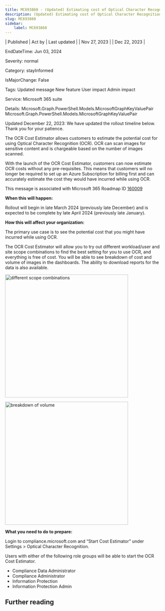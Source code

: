 ```yaml
---
title: MC693860 - (Updated) Estimating cost of Optical Character Recognition (OCR) for Exchange, Teams, SharePoint, OneDrive, Endpoint
description: (Updated) Estimating cost of Optical Character Recognition (OCR) for Exchange, Teams, SharePoint, OneDrive, Endpoint
slug: MC693860
sidebar:
    label: MC693860
---
```


| Published | Act by | Last updated |
| Nov 27, 2023 |  | Dec 22, 2023 |

EndDateTime: Jun 03, 2024

Severity: normal

Category: stayInformed

IsMajorChange: False

Tags: Updated message New feature User impact Admin impact

Service: Microsoft 365 suite

Details: Microsoft.Graph.PowerShell.Models.MicrosoftGraphKeyValuePair Microsoft.Graph.PowerShell.Models.MicrosoftGraphKeyValuePair

<p style="">Updated December 22, 2023: We have updated the rollout timeline below. Thank you for your patience.</p><p style="">The OCR Cost Estimator allows customers to estimate the potential cost for using Optical Character Recognition (OCR). OCR  can scan images for sensitive content and is chargeable based on the number of images scanned.<br></p><p>With the launch of the OCR Cost Estimator, customers can now estimate OCR costs without any pre-requisites. This means that customers will no longer be required to set up an Azure Subscription for billing first and can accurately estimate the cost they would have incurred while using OCR.</p>
<p>This message is associated with Microsoft 365 Roadmap ID <a href="https://www.microsoft.com/microsoft-365/roadmap?filters=&amp;searchterms=160009" target="_blank">160009</a></p>
<p><b>When this will happen:</b></p>

<p>Rollout will begin in late March 2024 (previously late December) and is expected to be complete by late April 2024 (previously late January).</p>

<p><b>How this will affect your organization:</b></p>

<p>The primary use case is to see the potential cost that you might have incurred while using OCR. 
</p><p>The OCR Cost Estimator will allow you to try out different workload/user and site scope combinations to find the best setting for you to use OCR, and everything is free of cost. You will be able to see breakdown of cost and volume of images in the dashboards. The ability to download reports for the data is also available.</p><p><img src="https://img-prod-cms-rt-microsoft-com.akamaized.net/cms/api/am/imageFileData/RW1f1k4?ver=6d16" style="width: 400px;" alt="different scope combinations"><br></p><p><img src="https://img-prod-cms-rt-microsoft-com.akamaized.net/cms/api/am/imageFileData/RW1eYKs?ver=dbb4" style="width: 400px;" alt="breakdown of volume"><br></p>
<p><b>What you need to do to prepare:</b></p>
<p>Login to compliance.microsoft.com and “Start Cost Estimator” under Settings &gt; Optical Character Recognition.
</p><p>Users with either of the following role groups will be able to start the OCR Cost Estimator.
</p><ul><li>Compliance Data Administrator
</li><li>Compliance Administrator
</li><li>Information Protection
</li><li>Information Protection Admin</li></ul>

## Further reading
